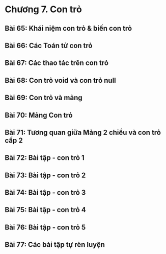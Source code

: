 # Chương 7. Con trỏ
 
## Bài 65: Khái niệm con trỏ & biến con trỏ
 
## Bài 66: Các Toán tử con trỏ
 
## Bài 67: Các thao tác trên con trỏ
 
## Bài 68: Con trỏ void và con trỏ null
 
## Bài 69: Con trỏ và mảng
 
## Bài 70: Mảng Con trỏ
 
## Bài 71: Tương quan giữa Mảng 2 chiều và con trỏ cấp 2
 
## Bài 72: Bài tập - con trỏ 1
 
## Bài 73: Bài tập - con trỏ 2
 
## Bài 74: Bài tập - con trỏ 3
 
## Bài 75: Bài tập - con trỏ 4
 
## Bài 76: Bài tập - con trỏ 5
 
## Bài 77: Các bài tập tự rèn luyện
